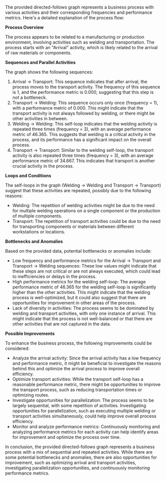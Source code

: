 The provided directed-follows graph represents a business process with various activities and their corresponding frequencies and performance metrics. Here's a detailed explanation of the process flow:

**Process Overview**

The process appears to be related to a manufacturing or production environment, involving activities such as welding and transportation. The process starts with an "Arrival" activity, which is likely related to the arrival of raw materials or components.

**Sequences and Parallel Activities**

The graph shows the following sequences:

1. Arrival -> Transport: This sequence indicates that after arrival, the process moves to the transport activity. The frequency of this sequence is 1, and the performance metric is 0.000, suggesting that this step is not a bottleneck.
2. Transport -> Welding: This sequence occurs only once (frequency = 1), with a performance metric of 0.000. This might indicate that the transport activity is not always followed by welding, or there might be other activities in between.
3. Welding -> Welding: This self-loop indicates that the welding activity is repeated three times (frequency = 3), with an average performance metric of 46.365. This suggests that welding is a critical activity in the process, and its performance has a significant impact on the overall process.
4. Transport -> Transport: Similar to the welding self-loop, the transport activity is also repeated three times (frequency = 3), with an average performance metric of 34.667. This indicates that transport is another crucial activity in the process.

**Loops and Conditions**

The self-loops in the graph (Welding -> Welding and Transport -> Transport) suggest that these activities are repeated, possibly due to the following reasons:

* Welding: The repetition of welding activities might be due to the need for multiple welding operations on a single component or the production of multiple components.
* Transport: The repetition of transport activities could be due to the need for transporting components or materials between different workstations or locations.

**Bottlenecks and Anomalies**

Based on the provided data, potential bottlenecks or anomalies include:

* Low frequency and performance metrics for the Arrival -> Transport and Transport -> Welding sequences: These low values might indicate that these steps are not critical or are not always executed, which could lead to inefficiencies or delays in the process.
* High performance metrics for the welding self-loop: The average performance metric of 46.365 for the welding self-loop is significantly higher than the other activities. This might indicate that the welding process is well-optimized, but it could also suggest that there are opportunities for improvement in other areas of the process.
* Lack of diversity in activities: The process seems to be dominated by welding and transport activities, with only one instance of arrival. This might indicate that the process is not well-balanced or that there are other activities that are not captured in the data.

**Possible Improvements**

To enhance the business process, the following improvements could be considered:

* Analyze the arrival activity: Since the arrival activity has a low frequency and performance metric, it might be beneficial to investigate the reasons behind this and optimize the arrival process to improve overall efficiency.
* Optimize transport activities: While the transport self-loop has a reasonable performance metric, there might be opportunities to improve the transport process, such as reducing transportation times or optimizing routes.
* Investigate opportunities for parallelization: The process seems to be largely sequential, with some repetition of activities. Investigating opportunities for parallelization, such as executing multiple welding or transport activities simultaneously, could help improve overall process efficiency.
* Monitor and analyze performance metrics: Continuously monitoring and analyzing performance metrics for each activity can help identify areas for improvement and optimize the process over time.

In conclusion, the provided directed-follows graph represents a business process with a mix of sequential and repeated activities. While there are some potential bottlenecks and anomalies, there are also opportunities for improvement, such as optimizing arrival and transport activities, investigating parallelization opportunities, and continuously monitoring performance metrics.